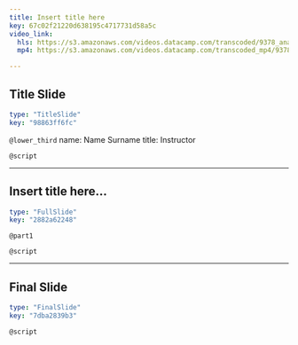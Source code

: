 ```yaml
---
title: Insert title here
key: 67c02f21220d638195c4717731d58a5c
video_link:
  hls: https://s3.amazonaws.com/videos.datacamp.com/transcoded/9378_analyzing_social_media_data_in_python/v1/hls-9378_ch4_4.master.m3u8
  mp4: https://s3.amazonaws.com/videos.datacamp.com/transcoded_mp4/9378_analyzing_social_media_data_in_python/v1/9378_ch4_4.mp4

---
```

## Title Slide

```yaml
type: "TitleSlide"
key: "98863ff6fc"
```

`@lower_third`
name: Name Surname
title: Instructor


`@script`



---
## Insert title here...

```yaml
type: "FullSlide"
key: "2882a62248"
```

`@part1`



`@script`



---
## Final Slide

```yaml
type: "FinalSlide"
key: "7dba2839b3"
```

`@script`


